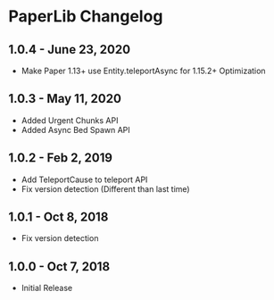 # PaperLib Changelog

## 1.0.4 - June 23, 2020
 * Make Paper 1.13+ use Entity.teleportAsync for 1.15.2+ Optimization

## 1.0.3 - May 11, 2020
 * Added Urgent Chunks API
 * Added Async Bed Spawn API

## 1.0.2 - Feb 2, 2019
 * Add TeleportCause to teleport API
 * Fix version detection (Different than last time)

## 1.0.1 - Oct 8, 2018
 * Fix version detection

## 1.0.0 - Oct 7, 2018
 * Initial Release